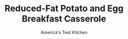 ---
layout: ../../layouts/MarkdownPostLayout.astro
title: Reduced-Fat Potato and Egg Breakfast Casserole
author: America's Test Kitchen
pubDate: 2023-03-15
description: "Everyone loves a rich, cheesy, sausage-stuffed breakfast casserole—at least until they see the fat and calorie content. We set out to retool this favorite."
image_url: https://res.cloudinary.com/hksqkdlah/image/upload/ar_1:1,c_fill,dpr_2.0,f_auto,fl_lossy.progressive.strip_profile,g_faces:auto,q_auto:low,w_344/20878_sfs-recipemakeoverpotatoandeggbreakfastcasserole-5
tags: ["Main Courses","Eggs","Casseroles"]
calories: 2876
protein: 26
carbohydrates: 27
fats: 
fiber: 3
ingredients: ["1 teaspoon, vegetable oil","1 1/2 pounds, Yukon Gold potatoes, peeled and cut into 1/2-inch pieces","8 ounces, white mushrooms, trimmed and sliced thin","2 , onions, chopped fine","1 , red bell pepper, stemmed, seeded, and chopped",", Salt and pepper","12 ounces, Canadian bacon, chopped","6 , scallions, sliced thin","4 ounces, low-fat cheddar cheese, shredded (1 cup)","8 large, eggs","2 cups, whole milk","3 tablespoons, cornstarch","1 ounce, Parmesan cheese, grated (1/2 cup)"]
serves: 8
time: "1½ hours, plus 20 minutes cooling"
instructions: ["Adjust oven rack to middle position and heat oven to 350 degrees. Spray 13 by 9-inch baking dish with vegetable oil spray. Heat oil in 12-inch nonstick skillet over medium-high heat until shimmering. Add potatoes, mushrooms, onions, bell pepper, and 1/2 teaspoons salt; cover; and cook for 5 minutes. Uncover and continue to cook until liquid has evaporated and vegetables are tender, about 10 minutes.","Transfer vegetable mixture to prepared dish and let cool for 10 minutes. Stir in bacon, scallions, and cheddar. Whisk eggs, milk, cornstarch, 1/2 teaspoon pepper, and 1/4 teaspoon salt together in large bowl. Pour egg mixture over vegetable mixture. Sprinkle casserole with Parmesan. Bake until eggs have set and top is lightly browned, 30 to 40 minutes, rotating dish halfway through baking. Let cool for 20 minutes before serving. TO MAKE AHEAD: Cooked, cooled vegetable and egg mixtures can be refrigerated separately for up to 24 hours."]
nutrition: ["1022 mg Potassium","472 mg Phosphorus","332 mg Calcium","2 mg Iron","58 mg Magnesium","806 mg Sodium","2 mg Zinc","15 g Fat","5 mg Niacin (B3)","5 g Monounsaturated","1 g Polyunsaturated","39 mg Vitamin C","2 µg Vitamin D","233 mg Cholesterol","7 g Saturated","3 g Fiber","67 µg Folate (food)","7 g Sugars","16 µg Vitamin K","271 g Water","27 g Carbs","67 µg Folate equivalent (total)","26 g Protein","1 mg Vitamin E","1 µg Vitamin B12","190 µg Vitamin A","359 kcal Energy","2876 calories"]
notes: "We prefer Cracker Barrel Reduced Fat Sharp Cheddar Cheese."
---